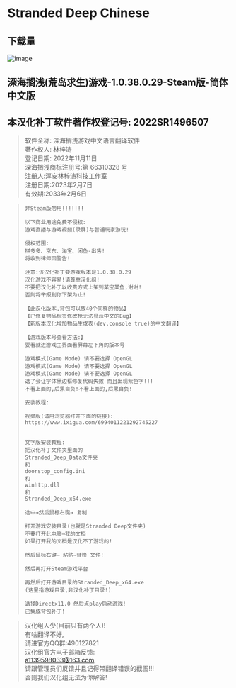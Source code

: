 # Stranded Deep Chinese

## 下载量

![image](https://user-images.githubusercontent.com/83285056/178797640-50f82479-bbc9-4948-89bb-d3ec5591c4f1.png)


## 深海搁浅(荒岛求生)游戏-1.0.38.0.29-Steam版-简体中文版

## 本汉化补丁软件著作权登记号: 2022SR1496507
> 软件全称: 深海搁浅游戏中文语言翻译软件 <br>
> 著作权人: 林梓涛<br>
> 登记日期: 2022年11月11日<br>
> 深海搁浅商标注册号:第 66310328 号<br>
> 注册人:淳安林梓涛科技工作室<br>
> 注册日期:2023年2月7日<br>
> 有效期:2033年2月6日<br>



> ```
> 非Steam版勿用!!!!!!!
> 
> 以下商业用途免费不侵权:
> 游戏直播与游戏视频(录屏)与普通玩家游玩!
> 
> 侵权范围:
> 拼多多、京东、淘宝、闲鱼-出售!
> 将收到律师函警告!
> 
> 注意:该汉化补丁要游戏版本是1.0.38.0.29
> 汉化游戏不容易!请尊重汉化组!
> 不要把汉化补丁以收费方式上架到某宝某鱼,谢谢!
> 否则将举报到你下架为止!
> 
> 【此汉化版本,背包可以放40个同样的物品】 
> 【已修复物品标签修改枪无法显示中文的Bug】 
> 【新版本汉化增加物品生成表(dev.console true)的中文翻译】
> 
> 【游戏版本号查看方法:】 
> 要看就进游戏主界面看屏幕左下角的版本号
> 
> 游戏模式(Game Mode) 请不要选择 OpenGL
> 游戏模式(Game Mode) 请不要选择 OpenGL
> 游戏模式(Game Mode) 请不要选择 OpenGL
> 选了会让字体黑边框修复代码失效 而且出现紫色字!!!
> 不看上面的,后果自负!不看上面的,后果自负!
> 
> 安装教程:
> 
> 视频版(请用浏览器打开下面的链接):
> https://www.ixigua.com/6994011221292745227
> 
> 
> 文字版安装教程:
> 把汉化补丁文件夹里面的
> Stranded_Deep_Data文件夹
> 和
> doorstop_config.ini
> 和
> winhttp.dll
> 和
> Stranded_Deep_x64.exe
> 
> 选中→然后鼠标右键→ 复制
> 
> 打开游戏安装目录(也就是Stranded Deep文件夹)
> 不要打开此电脑→我的文档
> 如果打开我的文档是汉化不了游戏的!
> 
> 然后鼠标右键→ 粘贴→替换 文件!
> 
> 然后再打开Steam游戏平台
> 
> 再然后打开游戏目录的Stranded_Deep_x64.exe
> (这里指游戏目录,非汉化补丁目录!)
> 
> 选择Directx11.0 然后点play启动游戏!
> 已集成背包补丁!
> 

> 汉化组人少(目前只有两个人)! <br>
> 有啥翻译不好, <br>
> 请进官方QQ群:490127821 <br>
> 汉化组官方电子邮箱反馈: <br>
> a1139598033@163.com <br>
> 请跟管理员们反馈并且记得带翻译错误的截图!!! <br>
> 否则我们汉化组无法为你解答! <br>
